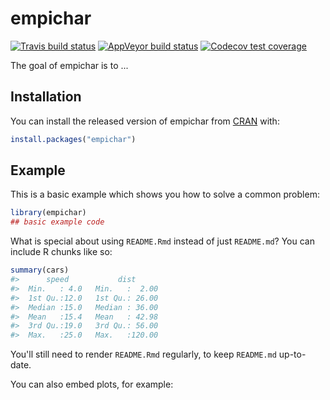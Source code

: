 
<!-- README.md is generated from README.Rmd. Please edit that file -->
empichar
========

<!-- badges: start -->
[![Travis build status](https://travis-ci.org/gbasulto/empichar.svg?branch=master)](https://travis-ci.org/gbasulto/empichar) [![AppVeyor build status](https://ci.appveyor.com/api/projects/status/github/gbasulto/empichar?branch=master&svg=true)](https://ci.appveyor.com/project/gbasulto/empichar) [![Codecov test coverage](https://codecov.io/gh/gbasulto/empichar/branch/master/graph/badge.svg)](https://codecov.io/gh/gbasulto/empichar?branch=master) <!-- badges: end -->

The goal of empichar is to ...

Installation
------------

You can install the released version of empichar from [CRAN](https://CRAN.R-project.org) with:

``` r
install.packages("empichar")
```

Example
-------

This is a basic example which shows you how to solve a common problem:

``` r
library(empichar)
## basic example code
```

What is special about using `README.Rmd` instead of just `README.md`? You can include R chunks like so:

``` r
summary(cars)
#>      speed           dist       
#>  Min.   : 4.0   Min.   :  2.00  
#>  1st Qu.:12.0   1st Qu.: 26.00  
#>  Median :15.0   Median : 36.00  
#>  Mean   :15.4   Mean   : 42.98  
#>  3rd Qu.:19.0   3rd Qu.: 56.00  
#>  Max.   :25.0   Max.   :120.00
```

You'll still need to render `README.Rmd` regularly, to keep `README.md` up-to-date.

You can also embed plots, for example:
